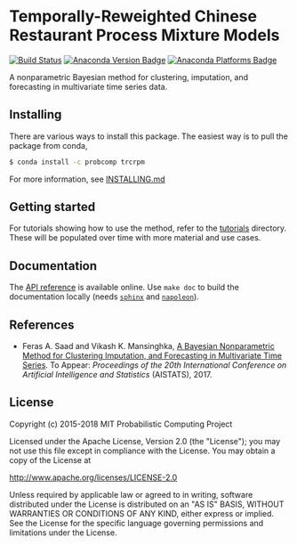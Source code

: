 # Temporally-Reweighted Chinese Restaurant Process Mixture Models

[![Build Status](https://travis-ci.org/probcomp/trcrpm.svg?branch=master)](https://travis-ci.org/probcomp/trcrpm)
[![Anaconda Version Badge](https://anaconda.org/probcomp/trcrpm/badges/version.svg)](https://anaconda.org/probcomp/trcrpm)
[![Anaconda Platforms Badge](https://anaconda.org/probcomp/trcrpm/badges/platforms.svg)](https://anaconda.org/probcomp/trcrpm)


A nonparametric Bayesian method for clustering, imputation, and forecasting
in multivariate time series data.

## Installing

There are various ways to install this package. The easiest way is to pull
the package from conda,

```bash
$ conda install -c probcomp trcrpm
```

For more information, see [INSTALLING.md](./INSTALLING.md)

## Getting started

For tutorials showing how to use the method, refer to the
[tutorials](./tutorials) directory. These will be populated over time with more
material and use cases.

## Documentation

The [API reference](https://probcomp-1.csail.mit.edu/trcrpm/doc/api.html) is
available online. Use `make doc` to build the documentation locally (needs
[`sphinx`](http://www.sphinx-doc.org/en/stable/install.html) and
[`napoleon`](https://sphinxcontrib-napoleon.readthedocs.io/en/latest/)).

## References

* Feras A. Saad and Vikash K. Mansinghka, [A Bayesian Nonparametric Method for
  Clustering Imputation, and Forecasting in Multivariate Time
  Series](https://arxiv.org/abs/1710.06900). To Appear: _Proceedings of the 20th
  International Conference on Artificial Intelligence and Statistics_ (AISTATS),
  2017.

## License

Copyright (c) 2015-2018 MIT Probabilistic Computing Project

Licensed under the Apache License, Version 2.0 (the "License");
you may not use this file except in compliance with the License.
You may obtain a copy of the License at

   http://www.apache.org/licenses/LICENSE-2.0

Unless required by applicable law or agreed to in writing, software
distributed under the License is distributed on an "AS IS" BASIS,
WITHOUT WARRANTIES OR CONDITIONS OF ANY KIND, either express or implied.
See the License for the specific language governing permissions and
limitations under the License.

